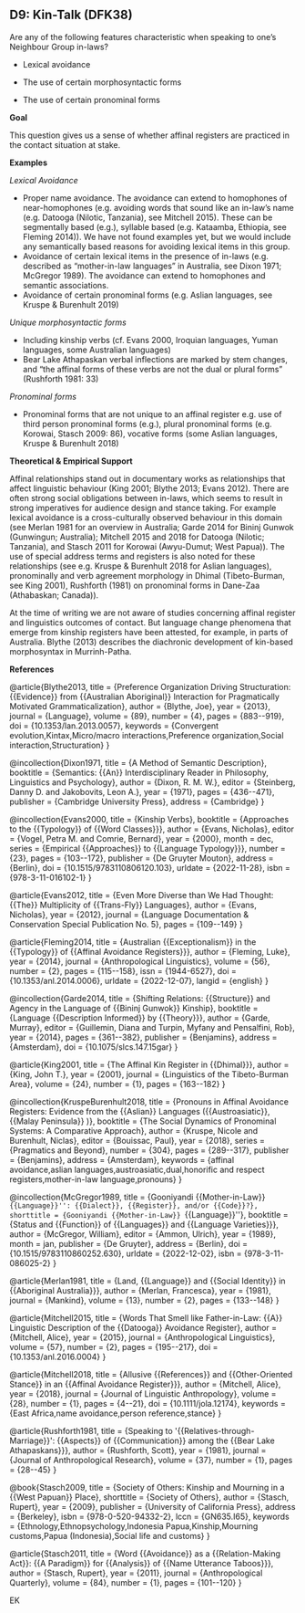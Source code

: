 
## D9: Kin-Talk (DFK38)

Are any of the following features characteristic when speaking to one’s Neighbour Group in-laws? 



- Lexical avoidance

- The use of certain morphosyntactic forms

- The use of certain pronominal forms 



**Goal**

This question gives us a sense of whether affinal registers are practiced in the contact situation at stake.



**Examples**

*Lexical Avoidance*

- Proper name avoidance. The avoidance can extend to homophones of near-homophones (e.g. avoiding words that sound like an in-law’s name (e.g. Datooga (Nilotic, Tanzania), see Mitchell 2015). These can be segmentally based (e.g.), syllable based (e.g. Kataamba, Ethiopia, see Fleming 2014)). We have not found examples yet, but we would include any semantically based reasons for avoiding lexical items in this group.
- Avoidance of certain lexical items in the presence of in-laws (e.g. described as “mother-in-law languages” in Australia, see Dixon 1971; McGregor 1989). The avoidance can extend to homophones and semantic associations.
- Avoidance of certain pronominal forms (e.g. Aslian languages, see Kruspe & Burenhult 2019)




*Unique morphosyntactic forms*

- Including kinship verbs (cf. Evans 2000, Iroquian languages, Yuman languages, some Australian languages)
- Bear Lake Athapaskan verbal inflections are marked by stem changes, and “the affinal forms of these verbs are not the dual or plural forms” (Rushforth 1981: 33)




*Pronominal forms*

- Pronominal forms that are not unique to an affinal register e.g. use of third person pronominal forms (e.g.), plural pronominal forms (e.g. Korowai, Stasch 2009: 86), vocative forms (some Aslian languages, Kruspe & Burenhult 2018)


**Theoretical & Empirical Support**

Affinal relationships stand out in documentary works as relationships that affect linguistic behaviour (King 2001; Blythe 2013; Evans 2012). There are often strong social obligations between in-laws, which seems to result in strong imperatives for audience design and stance taking. For example lexical avoidance is a cross-culturally observed behaviour in this domain (see Merlan 1981 for an overview in Australia; Garde 2014 for Bininj Gunwok (Gunwingun; Australia); Mitchell 2015 and 2018 for Datooga (Nilotic; Tanzania), and Stasch 2011 for Korowai (Awyu-Dumut; West Papua)). The use of special address terms and registers is also noted for these relationships (see e.g. Kruspe & Burenhult 2018 for Aslian languages), pronominally and verb agreement morphology in Dhimal (Tibeto-Burman, see King 2001), Rushforth (1981) on pronominal forms in Dane-Zaa (Athabaskan; Canada)).



At the time of writing we are not aware of studies concerning affinal register and linguistics outcomes of contact. But language change phenomena that emerge from kinship registers have been attested, for example, in parts of Australia. Blythe (2013) describes the diachronic development of kin-based morphosyntax in Murrinh-Patha.


**References**

@article{Blythe2013,
  title = {Preference Organization Driving Structuration: {{Evidence}} from {{Australian Aboriginal}} Interaction for Pragmatically Motivated Grammaticalization},
  author = {Blythe, Joe},
  year = {2013},
  journal = {Language},
  volume = {89},
  number = {4},
  pages = {883--919},
  doi = {10.1353/lan.2013.0057},
  keywords = {Convergent evolution,Kintax,Micro/macro interactions,Preference organization,Social interaction,Structuration}
}

@incollection{Dixon1971,
  title = {A Method of Semantic Description},
  booktitle = {Semantics: {{An}} Interdisciplinary Reader in Philosophy, Linguistics and Psychology},
  author = {Dixon, R. M. W.},
  editor = {Steinberg, Danny D. and Jakobovits, Leon A.},
  year = {1971},
  pages = {436--471},
  publisher = {Cambridge University Press},
  address = {Cambridge}
}

@incollection{Evans2000,
  title = {Kinship Verbs},
  booktitle = {Approaches to the {{Typology}} of {{Word Classes}}},
  author = {Evans, Nicholas},
  editor = {Vogel, Petra M. and Comrie, Bernard},
  year = {2000},
  month = dec,
  series = {Empirical {{Approaches}} to {{Language Typology}}},
  number = {23},
  pages = {103--172},
  publisher = {De Gruyter Mouton},
  address = {Berlin},
  doi = {10.1515/9783110806120.103},
  urldate = {2022-11-28},
  isbn = {978-3-11-016102-1}
}

@article{Evans2012,
  title = {Even More Diverse than We Had Thought: {{The}} Multiplicity of {{Trans-Fly}} Languages},
  author = {Evans, Nicholas},
  year = {2012},
  journal = {Language Documentation \& Conservation Special Publication No. 5},
  pages = {109--149}
}

@article{Fleming2014,
  title = {Australian {{Exceptionalism}} in the {{Typology}} of {{Affinal Avoidance Registers}}},
  author = {Fleming, Luke},
  year = {2014},
  journal = {Anthropological Linguistics},
  volume = {56},
  number = {2},
  pages = {115--158},
  issn = {1944-6527},
  doi = {10.1353/anl.2014.0006},
  urldate = {2022-12-07},
  langid = {english}
}

@incollection{Garde2014,
  title = {Shifting Relations: {{Structure}} and Agency in the Language of {{Bininj Gunwok}} Kinship},
  booktitle = {Language {{Description Informed}} by {{Theory}}},
  author = {Garde, Murray},
  editor = {Guillemin, Diana and Turpin, Myfany and Pensalfini, Rob},
  year = {2014},
  pages = {361--382},
  publisher = {Benjamins},
  address = {Amsterdam},
  doi = {10.1075/slcs.147.15gar}
}

@article{King2001,
  title = {The Affinal Kin Register in {{Dhimal}}},
  author = {King, John T.},
  year = {2001},
  journal = {Linguistics of the Tibeto-Burman Area},
  volume = {24},
  number = {1},
  pages = {163--182}
}

@incollection{KruspeBurenhult2018,
  title = {Pronouns in Affinal Avoidance Registers: Evidence from the {{Aslian}} Languages ({{Austroasiatic}}, {{Malay Peninsula}} )},
  booktitle = {The Social Dynamics of Pronominal Systems: A Comparative Approach},
  author = {Kruspe, Nicole and Burenhult, Niclas},
  editor = {Bouissac, Paul},
  year = {2018},
  series = {Pragmatics and Beyond},
  number = {304},
  pages = {289--317},
  publisher = {Benjamins},
  address = {Amsterdam},
  keywords = {affinal avoidance,aslian languages,austroasiatic,dual,honorific and respect registers,mother-in-law language,pronouns}
}

@incollection{McGregor1989,
  title = {Gooniyandi {{Mother-in-Law}} ``{{Language}}'': {{Dialect}}, {{Register}}, and/or {{Code}}?},
  shorttitle = {Gooniyandi {{Mother-in-Law}} ``{{Language}}''},
  booktitle = {Status and {{Function}} of {{Languages}} and {{Language Varieties}}},
  author = {McGregor, William},
  editor = {Ammon, Ulrich},
  year = {1989},
  month = jan,
  publisher = {De Gruyter},
  address = {Berlin},
  doi = {10.1515/9783110860252.630},
  urldate = {2022-12-02},
  isbn = {978-3-11-086025-2}
}

@article{Merlan1981,
  title = {Land, {{Language}} and {{Social Identity}} in {{Aboriginal Australia}}},
  author = {Merlan, Francesca},
  year = {1981},
  journal = {Mankind},
  volume = {13},
  number = {2},
  pages = {133--148}
}

@article{Mitchell2015,
  title = {Words That Smell like Father-in-Law: {{A}} Linguistic Description of the {{Datooga}} Avoidance Register},
  author = {Mitchell, Alice},
  year = {2015},
  journal = {Anthropological Linguistics},
  volume = {57},
  number = {2},
  pages = {195--217},
  doi = {10.1353/anl.2016.0004}
}

@article{Mitchell2018,
  title = {Allusive {{References}} and {{Other-Oriented Stance}} in an {{Affinal Avoidance Register}}},
  author = {Mitchell, Alice},
  year = {2018},
  journal = {Journal of Linguistic Anthropology},
  volume = {28},
  number = {1},
  pages = {4--21},
  doi = {10.1111/jola.12174},
  keywords = {East Africa,name avoidance,person reference,stance}
}

@article{Rushforth1981,
  title = {Speaking to '{{Relatives-through-Marriage}}': {{Aspects}} of {{Communication}} among the {{Bear Lake Athapaskans}}},
  author = {Rushforth, Scott},
  year = {1981},
  journal = {Journal of Anthropological Research},
  volume = {37},
  number = {1},
  pages = {28--45}
}

@book{Stasch2009,
  title = {Society of Others: Kinship and Mourning in a {{West Papuan}} Place},
  shorttitle = {Society of Others},
  author = {Stasch, Rupert},
  year = {2009},
  publisher = {University of California Press},
  address = {Berkeley},
  isbn = {978-0-520-94332-2},
  lccn = {GN635.I65},
  keywords = {Ethnology,Ethnopsychology,Indonesia Papua,Kinship,Mourning customs,Papua (Indonesia),Social life and customs}
}

@article{Stasch2011,
  title = {Word {{Avoidance}} as a {{Relation-Making Act}}: {{A Paradigm}} for {{Analysis}} of {{Name Utterance Taboos}}},
  author = {Stasch, Rupert},
  year = {2011},
  journal = {Anthropological Quarterly},
  volume = {84},
  number = {1},
  pages = {101--120}
}



EK

